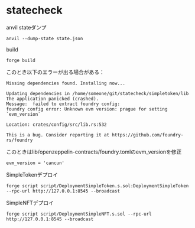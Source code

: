 # statecheck

anvil stateダンプ
```shell
anvil --dump-state state.json
```

build
```
forge build
```

このとき以下のエラーが出る場合がある：
```
Missing dependencies found. Installing now...

Updating dependencies in /home/someone/git/statecheck/simpletoken/lib
The application panicked (crashed).
Message:  failed to extract foundry config:
foundry config error: Unknown evm version: prague for setting `evm_version`

Location: crates/config/src/lib.rs:532

This is a bug. Consider reporting it at https://github.com/foundry-rs/foundry
```

このときはlib/openzeppelin-contracts/foundry.tomlのevm_versionを修正
```
evm_version = 'cancun'
```


SimpleTokenデプロイ
```shell
forge script script/DeploymentSimpleToken.s.sol:DeploymentSimpleToken --rpc-url http://127.0.0.1:8545 --broadcast
```

SimpleNFTデプロイ
```shell
forge script script/DeploymentSimpleNFT.s.sol --rpc-url http://127.0.0.1:8545 --broadcast
```


